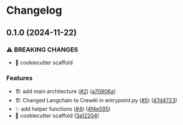 # Changelog

## 0.1.0 (2024-11-22)


### ⚠ BREAKING CHANGES

* 🎉 cookiecutter scaffold

### Features

* :building_construction: add main architecture ([#2](https://github.com/Foxon-Consulting/document_sorting_assistant/issues/2)) ([a70806a](https://github.com/Foxon-Consulting/document_sorting_assistant/commit/a70806a08b2c16b20d0cf4d3cd9149d9978cbb38))
* :building_construction: Changed Langchain to CrewAI in entrypoint.py ([#5](https://github.com/Foxon-Consulting/document_sorting_assistant/issues/5)) ([47d4723](https://github.com/Foxon-Consulting/document_sorting_assistant/commit/47d4723612df77e017dc91f2472f11131e81548c))
* :sparkles: add helper functions ([#4](https://github.com/Foxon-Consulting/document_sorting_assistant/issues/4)) ([4f4e595](https://github.com/Foxon-Consulting/document_sorting_assistant/commit/4f4e595f30648968c94603eaeebe4d9aa743286e))
* 🎉 cookiecutter scaffold ([3a12204](https://github.com/Foxon-Consulting/document_sorting_assistant/commit/3a122049216adf4ba753791993789d5415dda893))
